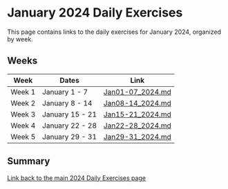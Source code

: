 # January 2024 Daily Exercises

This page contains links to the daily exercises for January 2024, organized by week.

## Weeks

| Week   | Dates           | Link                                 |
|--------|-----------------|--------------------------------------|
| Week 1 | January 1 - 7   | [Jan01-07_2024.md](Jan01-07_2024.md) |
| Week 2 | January 8 - 14  | [Jan08-14_2024.md](Jan08-14_2024.md) |
| Week 3 | January 15 - 21 | [Jan15-21_2024.md](Jan15-21_2024.md) |
| Week 4 | January 22 - 28 | [Jan22-28_2024.md](Jan22-28_2024.md) |
| Week 5 | January 29 - 31 | [Jan29-31_2024.md](Jan29-31_2024.md) |

## Summary

[Link back to the main 2024 Daily Exercises page](2024-Daily-Exercises.md)
